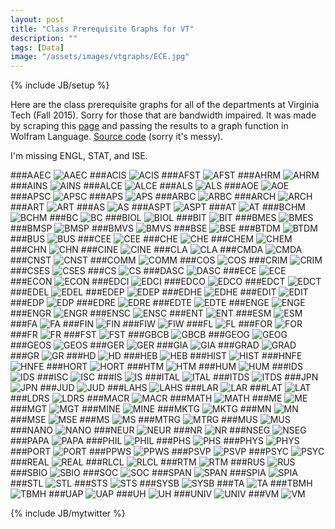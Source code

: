 ```yaml
---
layout: post
title: "Class Prerequisite Graphs for VT"
description: ""
tags: [Data]
image: "/assets/images/vtgraphs/ECE.jpg"
---
```

{% include JB/setup %}

Here are the class prerequisite graphs for all of the departments at Virginia Tech (Fall 2015).
Sorry for those that are bandwidth impaired.
It was made by scraping this [page](https://banweb.banner.vt.edu/ssb/prod/HZSKVTSC.P_DispRequest)
and passing the results to a graph function in Wolfram Language.  [Source code](https://github.com/conorpp/VT-Prereq-Tree-Generator/blob/master/source.m) (sorry it's messy).

I'm missing ENGL, STAT, and ISE.

###AAEC
![AAEC](/assets/images/vtgraphs/AAEC.jpg)
###ACIS
![ACIS](/assets/images/vtgraphs/ACIS.jpg)
###AFST
![AFST](/assets/images/vtgraphs/AFST.jpg)
###AHRM
![AHRM](/assets/images/vtgraphs/AHRM.jpg)
###AINS
![AINS](/assets/images/vtgraphs/AINS.jpg)
###ALCE
![ALCE](/assets/images/vtgraphs/ALCE.jpg)
###ALS
![ALS](/assets/images/vtgraphs/ALS.jpg)
###AOE
![AOE](/assets/images/vtgraphs/AOE.jpg)
###APSC
![APSC](/assets/images/vtgraphs/APSC.jpg)
###APS
![APS](/assets/images/vtgraphs/APS.jpg)
###ARBC
![ARBC](/assets/images/vtgraphs/ARBC.jpg)
###ARCH
![ARCH](/assets/images/vtgraphs/ARCH.jpg)
###ART
![ART](/assets/images/vtgraphs/ART.jpg)
###AS
![AS](/assets/images/vtgraphs/AS.jpg)
###ASPT
![ASPT](/assets/images/vtgraphs/ASPT.jpg)
###AT
![AT](/assets/images/vtgraphs/AT.jpg)
###BCHM
![BCHM](/assets/images/vtgraphs/BCHM.jpg)
###BC
![BC](/assets/images/vtgraphs/BC.jpg)
###BIOL
![BIOL](/assets/images/vtgraphs/BIOL.jpg)
###BIT
![BIT](/assets/images/vtgraphs/BIT.jpg)
###BMES
![BMES](/assets/images/vtgraphs/BMES.jpg)
###BMSP
![BMSP](/assets/images/vtgraphs/BMSP.jpg)
###BMVS
![BMVS](/assets/images/vtgraphs/BMVS.jpg)
###BSE
![BSE](/assets/images/vtgraphs/BSE.jpg)
###BTDM
![BTDM](/assets/images/vtgraphs/BTDM.jpg)
###BUS
![BUS](/assets/images/vtgraphs/BUS.jpg)
###CEE
![CEE](/assets/images/vtgraphs/CEE.jpg)
###CHE
![CHE](/assets/images/vtgraphs/CHE.jpg)
###CHEM
![CHEM](/assets/images/vtgraphs/CHEM.jpg)
###CHN
![CHN](/assets/images/vtgraphs/CHN.jpg)
###CINE
![CINE](/assets/images/vtgraphs/CINE.jpg)
###CLA
![CLA](/assets/images/vtgraphs/CLA.jpg)
###CMDA
![CMDA](/assets/images/vtgraphs/CMDA.jpg)
###CNST
![CNST](/assets/images/vtgraphs/CNST.jpg)
###COMM
![COMM](/assets/images/vtgraphs/COMM.jpg)
###COS
![COS](/assets/images/vtgraphs/COS.jpg)
###CRIM
![CRIM](/assets/images/vtgraphs/CRIM.jpg)
###CSES
![CSES](/assets/images/vtgraphs/CSES.jpg)
###CS
![CS](/assets/images/vtgraphs/CS.jpg)
###DASC
![DASC](/assets/images/vtgraphs/DASC.jpg)
###ECE
![ECE](/assets/images/vtgraphs/ECE.jpg)
###ECON
![ECON](/assets/images/vtgraphs/ECON.jpg)
###EDCI
![EDCI](/assets/images/vtgraphs/EDCI.jpg)
###EDCO
![EDCO](/assets/images/vtgraphs/EDCO.jpg)
###EDCT
![EDCT](/assets/images/vtgraphs/EDCT.jpg)
###EDEL
![EDEL](/assets/images/vtgraphs/EDEL.jpg)
###EDEP
![EDEP](/assets/images/vtgraphs/EDEP.jpg)
###EDHE
![EDHE](/assets/images/vtgraphs/EDHE.jpg)
###EDIT
![EDIT](/assets/images/vtgraphs/EDIT.jpg)
###EDP
![EDP](/assets/images/vtgraphs/EDP.jpg)
###EDRE
![EDRE](/assets/images/vtgraphs/EDRE.jpg)
###EDTE
![EDTE](/assets/images/vtgraphs/EDTE.jpg)
###ENGE
![ENGE](/assets/images/vtgraphs/ENGE.jpg)
###ENGR
![ENGR](/assets/images/vtgraphs/ENGR.jpg)
###ENSC
![ENSC](/assets/images/vtgraphs/ENSC.jpg)
###ENT
![ENT](/assets/images/vtgraphs/ENT.jpg)
###ESM
![ESM](/assets/images/vtgraphs/ESM.jpg)
###FA
![FA](/assets/images/vtgraphs/FA.jpg)
###FIN
![FIN](/assets/images/vtgraphs/FIN.jpg)
###FIW
![FIW](/assets/images/vtgraphs/FIW.jpg)
###FL
![FL](/assets/images/vtgraphs/FL.jpg)
###FOR
![FOR](/assets/images/vtgraphs/FOR.jpg)
###FR
![FR](/assets/images/vtgraphs/FR.jpg)
###FST
![FST](/assets/images/vtgraphs/FST.jpg)
###GBCB
![GBCB](/assets/images/vtgraphs/GBCB.jpg)
###GEOG
![GEOG](/assets/images/vtgraphs/GEOG.jpg)
###GEOS
![GEOS](/assets/images/vtgraphs/GEOS.jpg)
###GER
![GER](/assets/images/vtgraphs/GER.jpg)
###GIA
![GIA](/assets/images/vtgraphs/GIA.jpg)
###GRAD
![GRAD](/assets/images/vtgraphs/GRAD.jpg)
###GR
![GR](/assets/images/vtgraphs/GR.jpg)
###HD
![HD](/assets/images/vtgraphs/HD.jpg)
###HEB
![HEB](/assets/images/vtgraphs/HEB.jpg)
###HIST
![HIST](/assets/images/vtgraphs/HIST.jpg)
###HNFE
![HNFE](/assets/images/vtgraphs/HNFE.jpg)
###HORT
![HORT](/assets/images/vtgraphs/HORT.jpg)
###HTM
![HTM](/assets/images/vtgraphs/HTM.jpg)
###HUM
![HUM](/assets/images/vtgraphs/HUM.jpg)
###IDS
![IDS](/assets/images/vtgraphs/IDS.jpg)
###ISC
![ISC](/assets/images/vtgraphs/ISC.jpg)
###IS
![IS](/assets/images/vtgraphs/IS.jpg)
###ITAL
![ITAL](/assets/images/vtgraphs/ITAL.jpg)
###ITDS
![ITDS](/assets/images/vtgraphs/ITDS.jpg)
###JPN
![JPN](/assets/images/vtgraphs/JPN.jpg)
###JUD
![JUD](/assets/images/vtgraphs/JUD.jpg)
###LAHS
![LAHS](/assets/images/vtgraphs/LAHS.jpg)
###LAR
![LAR](/assets/images/vtgraphs/LAR.jpg)
###LAT
![LAT](/assets/images/vtgraphs/LAT.jpg)
###LDRS
![LDRS](/assets/images/vtgraphs/LDRS.jpg)
###MACR
![MACR](/assets/images/vtgraphs/MACR.jpg)
###MATH
![MATH](/assets/images/vtgraphs/MATH.jpg)
###ME
![ME](/assets/images/vtgraphs/ME.jpg)
###MGT
![MGT](/assets/images/vtgraphs/MGT.jpg)
###MINE
![MINE](/assets/images/vtgraphs/MINE.jpg)
###MKTG
![MKTG](/assets/images/vtgraphs/MKTG.jpg)
###MN
![MN](/assets/images/vtgraphs/MN.jpg)
###MSE
![MSE](/assets/images/vtgraphs/MSE.jpg)
###MS
![MS](/assets/images/vtgraphs/MS.jpg)
###MTRG
![MTRG](/assets/images/vtgraphs/MTRG.jpg)
###MUS
![MUS](/assets/images/vtgraphs/MUS.jpg)
###NANO
![NANO](/assets/images/vtgraphs/NANO.jpg)
###NEUR
![NEUR](/assets/images/vtgraphs/NEUR.jpg)
###NR
![NR](/assets/images/vtgraphs/NR.jpg)
###NSEG
![NSEG](/assets/images/vtgraphs/NSEG.jpg)
###PAPA
![PAPA](/assets/images/vtgraphs/PAPA.jpg)
###PHIL
![PHIL](/assets/images/vtgraphs/PHIL.jpg)
###PHS
![PHS](/assets/images/vtgraphs/PHS.jpg)
###PHYS
![PHYS](/assets/images/vtgraphs/PHYS.jpg)
###PORT
![PORT](/assets/images/vtgraphs/PORT.jpg)
###PPWS
![PPWS](/assets/images/vtgraphs/PPWS.jpg)
###PSVP
![PSVP](/assets/images/vtgraphs/PSVP.jpg)
###PSYC
![PSYC](/assets/images/vtgraphs/PSYC.jpg)
###REAL
![REAL](/assets/images/vtgraphs/REAL.jpg)
###RLCL
![RLCL](/assets/images/vtgraphs/RLCL.jpg)
###RTM
![RTM](/assets/images/vtgraphs/RTM.jpg)
###RUS
![RUS](/assets/images/vtgraphs/RUS.jpg)
###SBIO
![SBIO](/assets/images/vtgraphs/SBIO.jpg)
###SOC
![SOC](/assets/images/vtgraphs/SOC.jpg)
###SPAN
![SPAN](/assets/images/vtgraphs/SPAN.jpg)
###SPIA
![SPIA](/assets/images/vtgraphs/SPIA.jpg)
###STL
![STL](/assets/images/vtgraphs/STL.jpg)
###STS
![STS](/assets/images/vtgraphs/STS.jpg)
###SYSB
![SYSB](/assets/images/vtgraphs/SYSB.jpg)
###TA
![TA](/assets/images/vtgraphs/TA.jpg)
###TBMH
![TBMH](/assets/images/vtgraphs/TBMH.jpg)
###UAP
![UAP](/assets/images/vtgraphs/UAP.jpg)
###UH
![UH](/assets/images/vtgraphs/UH.jpg)
###UNIV
![UNIV](/assets/images/vtgraphs/UNIV.jpg)
###VM
![VM](/assets/images/vtgraphs/VM.jpg)


{% include JB/mytwitter %}
